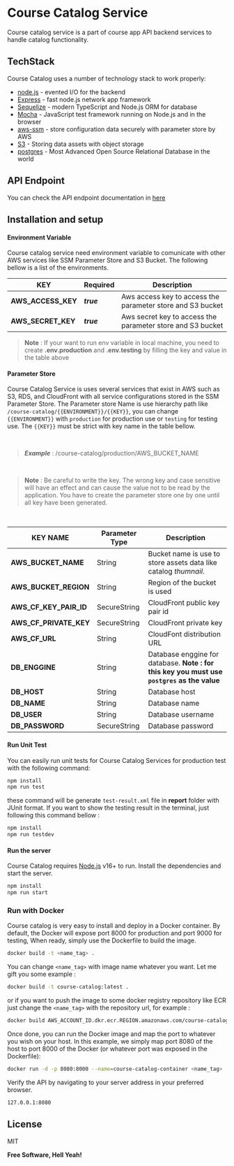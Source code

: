 

# Course Catalog Service
Course catalog service is a part of course app API backend services to handle catalog functionality.

## TechStack

Course Catalog uses a number of technology stack to work properly:
- [node.js] - evented I/O for the backend
- [Express] - fast node.js network app framework 
- [Sequelize] - modern TypeScript and Node.js ORM for database
- [Mocha] - JavaScript test framework running on Node.js and in the browser
- [aws-ssm] - store configuration data securely with parameter store by AWS
- [S3] - Storing data assets with object storage
- [postgres] - Most Advanced Open Source Relational Database in the world

## API Endpoint

You can check the API endpoint documentation in [here]

## Installation and setup


#### Environment Variable

Course catalog service need environment variable to comunicate with other AWS services like SSM Parameter Store and S3 Bucket. The following bellow is a list of the environments.

| KEY | Required | Description  |
|--|--|--|
| **AWS_ACCESS_KEY** | ***true*** | Aws access key to access the parameter store and S3 bucket |
|**AWS_SECRET_KEY**| ***true*** | Aws secret key to access the parameter store and S3 bucket |

> **Note** : If your want to run env variable in local machine, you need to create **.env.production** and **.env.testing** by filling the key and value in the table above

#### Parameter Store
Course Catalog Service is uses several services that exist in AWS such as S3, RDS, and CloudFront with all service configurations stored in the SSM Parameter Store. The Parameter store Name is use hierarchy path like `/course-catalog/{{ENVIRONMENT}}/{{KEY}}`, you can change `{{ENVIRONMENT}}` with `production` for production use or `testing` for testing use. The `{{KEY}}` must be strict with key name in the table bellow.

<br/>

> ***Example*** : /course-catalog/production/AWS_BUCKET_NAME

<br/>

> **Note** : Be careful to write the key. The wrong key and case sensitive will have an effect and can cause the value not to be read by the application. You have to create the parameter store one by one until all key have been generated.

<br>

| KEY NAME  | Parameter Type | Description  |
|--|--|--|
| **AWS_BUCKET_NAME** | String | Bucket name is use to store assets data like catalog *thumnail*. |
|**AWS_BUCKET_REGION**| String | Region of the bucket is used |
| **AWS_CF_KEY_PAIR_ID** | SecureString | CloudFront public key pair id |
| **AWS_CF_PRIVATE_KEY** | SecureString | CloudFront private key |
| **AWS_CF_URL** | String | CloudFont distribution URL |
| **DB_ENGGINE** | String |Database enggine for database. **Note : for this key you must use `postgres` as the value** |
| **DB_HOST** | String | Database host |
| **DB_NAME** | String | Database name |
| **DB_USER** | String | Database username |
| **DB_PASSWORD** | SecureString | Database password |

#### Run Unit Test
You can easily run unit tests for Course Catalog Services for production test with the following command:

```sh
npm install
npm run test 
```
these command will be generate `test-result.xml` file in **report** folder with JUnit format. If you want to show the testing result in the terminal, just following this command bellow :
```sh
npm install
npm run testdev
```

#### Run the server
Course Catalog requires [Node.js](https://nodejs.org/) v16+ to run.
Install the dependencies and start the server.

```sh
npm install
npm run start
```

### Run with Docker

Course catalog is very easy to install and deploy in a Docker container.
By default, the Docker will expose port 8000 for production and port 9000 for testing, When ready, simply use the Dockerfile to build the image.

```sh
docker build -t <name_tag> .
```
You can change `<name_tag>` with image name whatever you want. Let me gift you some example :
```sh
docker build -t course-catalog:latest .
```
or if you want to push the image to some docker registry repository like ECR just change the `<name_tag>` with the repository url, for example :

```sh
docker build AWS_ACCOUNT_ID.dkr.ecr.REGION.amazonaws.com/course-catalog:latest .
```
Once done, you can run the Docker image and map the port to whatever you wish on your host. In this example, we simply map port 8080 of the host to port 8000 of the Docker (or whatever port was exposed in the Dockerfile):

```sh
docker run -d -p 8080:8000 --name=course-catalog-container <name_tag>
```

Verify the API by navigating to your server address in
your preferred browser.

```sh
127.0.0.1:8080
```

## License

MIT

**Free Software, Hell Yeah!**

[//]: # (These are reference links used in the body of this note and get stripped out when the markdown processor does its job. There is no need to format nicely because it shouldn't be seen. Thanks SO - http://stackoverflow.com/questions/4823468/store-comments-in-markdown-syntax)

   [dill]: <https://github.com/betuah/lks-course-catalog>
   [git-repo-url]: <https://github.com/joemccann/dillinger.git>
   [john gruber]: <http://daringfireball.net>
   [df1]: <http://daringfireball.net/projects/markdown/>
   [node.js]: <http://nodejs.org>
   [sequelize]: <https://sequelize.org>
   [express]: <http://expressjs.com>
   [Mocha]: <https://mochajs.org/>
   [AWS-SDK]: <https://aws.amazon.com/id/sdk-for-javascript/#:~:text=The%20AWS%20SDK%20for%20JavaScript%20simpli%EF%AC%81es%20use%20of%20AWS%20Services,marshaling%2C%20serialization%2C%20and%20deserialization.>
   [aws-ssm]: <https://docs.aws.amazon.com/systems-manager/latest/userguide/systems-manager-parameter-store.html>
   [here]: <https://documenter.getpostman.com/view/2061573/2s83zcRS5z>
   [S3]: <https://aws.amazon.com/id/s3>
   [postgres]: <https://www.postgresql.org/>

   [PlDb]: <https://github.com/joemccann/dillinger/tree/master/plugins/dropbox/README.md>
   [PlGh]: <https://github.com/joemccann/dillinger/tree/master/plugins/github/README.md>
   [PlGd]: <https://github.com/joemccann/dillinger/tree/master/plugins/googledrive/README.md>
   [PlOd]: <https://github.com/joemccann/dillinger/tree/master/plugins/onedrive/README.md>
   [PlMe]: <https://github.com/joemccann/dillinger/tree/master/plugins/medium/README.md>
   [PlGa]: <https://github.com/RahulHP/dillinger/blob/master/plugins/googleanalytics/README.md>
